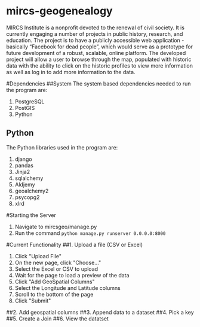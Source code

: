 # mircs-geogenealogy

MIRCS Institute is a nonprofit devoted to the renewal of civil society. It is currently engaging a number of projects in public history, research, and education. The project is to have a publicly accessible web application - basically “Facebook for dead people”, which would serve as a prototype for future development of a robust, scalable, online platform. The developed project will allow a user to browse through the map, populated with historic data with the ability to click on the historic profiles to view more information as well as log in to add more information to the data.

#Dependencies
##System
The system based dependencies needed to run the program are:

1. PostgreSQL
2. PostGIS
3. Python

## Python
The Python libraries used in the program  are:

1. django 
2. pandas 
3. Jinja2 
4. sqlalchemy 
5. Aldjemy
6. geoalchemy2
7. psycopg2 
8. xlrd

#Starting the Server
1. Navigate to mircsgeo/manage.py
2. Run the command `python manage.py runserver 0.0.0.0:8000`

#Current Functionality
##1. Upload a file (CSV or Excel)
1. Click "Upload File"
2. On the new page, click "Choose..."
3. Select the Excel or CSV to upload
4. Wait for the page to load a preview of the data
5. Click "Add GeoSpatial Columns"
6. Select the Longitude and Latitude columns
7. Scroll to the bottom of the page
8. Click "Submit"

##2. Add geospatial columns
##3. Append data to a dataset
##4. Pick a key
##5. Create a Join
##6. View the datatset
